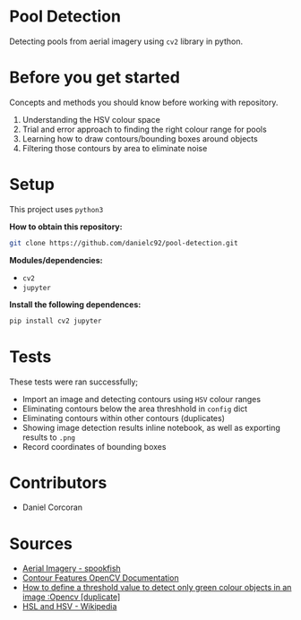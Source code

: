 # Pool Detection
Detecting pools from aerial imagery using `cv2` library in python.

# Before you get started
Concepts and methods you should know before working with repository.
1. Understanding the HSV colour space
2. Trial and error approach to finding the right colour range for pools
3. Learning how to draw contours/bounding boxes around objects
4. Filtering those contours by area to eliminate noise

# Setup
This project uses `python3`

**How to obtain this repository:**
```sh
git clone https://github.com/danielc92/pool-detection.git
```
**Modules/dependencies:**
- `cv2`
- `jupyter`

**Install the following dependences:**
```sh
pip install cv2 jupyter
```

# Tests
These tests were ran successfully;
- Import an image and detecting contours using `HSV` colour ranges
- Eliminating contours below the area threshhold in `config` dict
- Eliminating contours within other contours (duplicates)
- Showing image detection results inline notebook, as well as exporting results to `.png`
- Record coordinates of bounding boxes

# Contributors
- Daniel Corcoran

# Sources
- [Aerial Imagery - spookfish](https://spookfish.com)
- [Contour Features OpenCV Documentation](https://opencv-python-tutroals.readthedocs.io/en/latest/py_tutorials/py_imgproc/py_contours/py_contour_features/py_contour_features.html)
- [How to define a threshold value to detect only green colour objects in an image :Opencv [duplicate]](https://stackoverflow.com/questions/47483951/how-to-define-a-threshold-value-to-detect-only-green-colour-objects-in-an-image/47483966#47483966)
-  [HSL and HSV - Wikipedia](https://en.wikipedia.org/wiki/HSL_and_HSV)